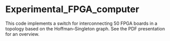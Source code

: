 # Experimental_FPGA_computer
This code implements a switch for interconnecting 50 FPGA boards in a topology based on the Hoffman–Singleton graph. See the PDF presentation for an overview.
